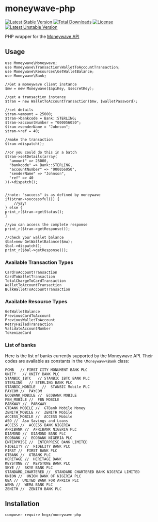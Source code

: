 # moneywave-php
[![Latest Stable Version](https://poser.pugx.org/hngx/moneywave-php/v/stable)](https://packagist.org/packages/hngx/moneywave-php) [![Total Downloads](https://poser.pugx.org/hngx/moneywave-php/downloads)](https://packagist.org/packages/hngx/moneywave-php) [![License](https://poser.pugx.org/hngx/moneywave-php/license)](https://packagist.org/packages/hngx/moneywave-php) [![Latest Unstable Version](https://poser.pugx.org/hngx/moneywave-php/v/unstable)](https://packagist.org/packages/hngx/moneywave-php)

PHP wrapper for the [Moneywave API](http://moneywave.flutterwave.com/api)

## Usage

```
use Moneywave\Moneywave;
use Moneywave\Transaction\WalletToAccountTransaction;
use Moneywave\Resources\GetWalletBalance;
use Moneywave\Bank;

//Get a moneywave client instance
$mw = new Moneywave($apiKey, $secretKey);

//get a transaction instance
$tran = new WalletToAccountTransaction($mw, $walletPassword);

//set details
$tran->amount = 25000;
$tran->bankcode = Bank::STERLING;
$tran->accountNumber = "000056050";
$tran->senderName = "Johnson";
$tran->ref = 40;

//make the transaction
$tran->dispatch();

//or you could do this in a batch
$tran->setDetails(array(
  "amount" => 25000,
  "bankcode" => Bank::STERLING,
  "accountNumber" => "000056050",
  "senderName" => "Johnson",
  "ref" => 40
))->dispatch();


//note: "success" is as defined by moneywave
if($tran->successful()) {
    //yay!
} else {
print_r($tran->getStatus();
}

//you can access the complete response
print_r($tran->getResponse());

//check your wallet balance
$bal=new GetWalletBalance($mw);
$bal->dispatch();
print_r($bal->getResponse());
```
### Available Transaction Types
```
CardToAccountTransaction
CardToWalletTransaction
TotalChargeToCardTransaction
WalletToAccountTransaction
BulkWalletToAccountTransaction
```

### Available Resource Types
```
GetWalletBalance
PreviousCardToAccount
PreviousWalletToAccount
RetryFailedTransaction
ValidateAccountNumber
TokenizeCard
```

### List of banks
Here is the list of banks currently supported by the Moneywave API. Their codes are available as constants in the `\Moneywavw\Bank` class:

```
FCMB   // FIRST CITY MONUMENT BANK PLC
UNITY   // UNITY BANK PLC
STANBIC_IBTC   // STANBIC IBTC BANK PLC
STERLING   // STERLING BANK PLC
STANBIC_MOBILE   //  STANBIC Mobile PLC
PAYCOM //  PAYCOM
ECOBANK_MOBILE //  ECOBANK MOBILE
FBN_MOBILE //  FBN MOBILE
PARKWAY //  PARKWAY
GTBANK_MOBILE //  GTBank Mobile Money
ZENITH_MOBILE //  ZENITH Mobile
ACCESS_MOBILE //  ACCESS Mobile
ASO //  Aso Savings and Loans
ACCESS //  ACCESS BANK NIGERIA
AFRIBANK //  AFRIBANK NIGERIA PLC
DIAMOND //  DIAMOND BANK PLC
ECOBANK //  ECOBANK NIGERIA PLC
ENTERPRISE //  ENTERPRISE BANK LIMITED
FIDELITY //  FIDELITY BANK PLC
FIRST //  FIRST BANK PLC
GTBANK //  GTBANK PLC
HERITAGE //  HERITAGE BANK
KEYSTONE //  KEYSTONE BANK PLC
SKYE //  SKYE BANK PLC
STANDARD_CHARTERED //  STANDARD CHARTERED BANK NIGERIA LIMITED
UNION //  UNION BANK OF NIGERIA PLC
UBA //  UNITED BANK FOR AFRICA PLC
WEMA //  WEMA BANK PLC
ZENITH //  ZENITH BANK PLC

```

## Installation

```
composer require hngx/moneywave-php
```

